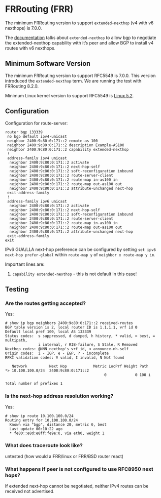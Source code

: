 # FRRouting (FRR)

The minimum FRRouting version to support `extended-nexthop` (v4 with v6 nexthops) is 7.0.0.

The [documentation](https://docs.frrouting.org/en/latest/bgp.html#clicmd-neighbor-PEER-capability-extended-nexthop) talks about `extended-nexthop` to allow bgp to negotiate the extended-nexthop capability with it’s peer and allow BGP to install v4 routes with v6 nexthops.

## Minimum Software Version

The minimum FRRouting version to support RFC5549 is 7.0.0. This version introduced the `extended-nexthop` term.
We are running the test with FRRouting 8.2.0.

Minimum Linux kernel version to support RFC5549 is [Linux 5.2](https://git.kernel.org/pub/scm/linux/kernel/git/torvalds/linux.git/commit/?id=d15662682db232da77136cd348f4c9df312ca6f9).

## Configuration

Configuration for route-server:

```
router bgp 133339
 no bgp default ipv4-unicast
 neighbor 2400:9c80:0:171::2 remote-as 100
 neighbor 2400:9c80:0:171::2 description Example-AS100
 neighbor 2400:9c80:0:171::2 capability extended-nexthop
 !
 address-family ipv4 unicast
  neighbor 2400:9c80:0:171::2 activate
  neighbor 2400:9c80:0:171::2 next-hop-self
  neighbor 2400:9c80:0:171::2 soft-reconfiguration inbound
  neighbor 2400:9c80:0:171::2 route-server-client
  neighbor 2400:9c80:0:171::2 route-map in-as100 in
  neighbor 2400:9c80:0:171::2 route-map out-as100 out
  neighbor 2400:9c80:0:171::2 attribute-unchanged next-hop
 exit-address-family
 !
 address-family ipv6 unicast
  neighbor 2400:9c80:0:171::2 activate
  neighbor 2400:9c80:0:171::2 next-hop-self
  neighbor 2400:9c80:0:171::2 soft-reconfiguration inbound
  neighbor 2400:9c80:0:171::2 route-server-client
  neighbor 2400:9c80:0:171::2 route-map in-as100 in
  neighbor 2400:9c80:0:171::2 route-map out-as100 out
  neighbor 2400:9c80:0:171::2 attribute-unchanged next-hop
 exit-address-family
exit
```

IPv6 GUA/LLA next-hop preference can be configured by setting `set ipv6 next-hop prefer-global` within `route-map y` of `neighbor x route-map y in`.

Important lines are:

1. `capability extended-nexthop` - this is not default in this case!

## Testing

### Are the routes getting accepted?

Yes:

```
# show ip bgp neighbors 2400:9c80:0:171::2 received-routes 
BGP table version is 2, local router ID is 1.1.1.1, vrf id 0
Default local pref 100, local AS 133339
Status codes:  s suppressed, d damped, h history, * valid, > best, = multipath,
               i internal, r RIB-failure, S Stale, R Removed
Nexthop codes: @NNN nexthop's vrf id, < announce-nh-self
Origin codes:  i - IGP, e - EGP, ? - incomplete
RPKI validation codes: V valid, I invalid, N Not found

   Network          Next Hop            Metric LocPrf Weight Path
*> 10.100.100.0/24  2400:9c80:0:171::2
                                             0             0 100 i

Total number of prefixes 1
```

### Is the next-hop address resolution working?

Yes:

```
# show ip route 10.100.100.0/24
Routing entry for 10.100.100.0/24
  Known via "bgp", distance 20, metric 0, best
  Last update 00:10:22 ago
  * fe80::e8d:e8ff:fe9e:0, via eth0, weight 1
```

### What does traceroute look like?

untested (how would a FRR/linux or FRR/BSD router react)

### What happens if peer is not configured to use RFC8950 next hops?

If extended next-hop cannot be negotiated, neither IPv4 routes can be received not advertised.

